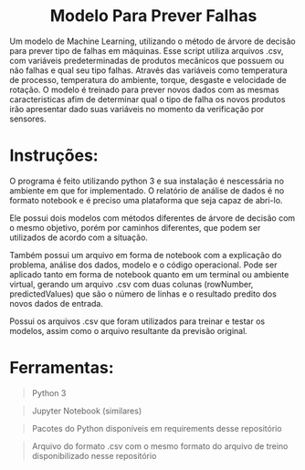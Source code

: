 <h1 align="center"> Modelo Para Prever Falhas </h1>

Um modelo de Machine Learning, utilizando o método de árvore de decisão para prever tipo de falhas em máquinas.
Esse script utiliza arquivos .csv, com variáveis predeterminadas de produtos mecânicos que possuem ou não falhas e qual seu tipo falhas. Através das variáveis como temperatura de processo, temperatura do ambiente, torque, desgaste e velocidade de rotação. O modelo é treinado para prever novos dados com as mesmas caracteristicas afim de determinar qual o tipo de falha os novos produtos irão apresentar dado suas variáveis no momento da verificação por sensores.



<h1 align="left"> Instruções: </h1>

O programa é feito utilizando python 3 e sua instalação é nescessária no ambiente em que for implementado. O relatório de análise de dados é no formato notebook e é preciso uma plataforma que seja capaz de abri-lo.

Ele possui dois modelos com métodos diferentes de árvore de decisão com o mesmo objetivo, porém por caminhos diferentes, que podem ser utilizados de acordo com a situação.

Também possui um arquivo em forma de notebook com a explicação do problema, análise dos dados, modelo e o código operacional. Pode ser aplicado tanto em forma de notebook quanto em um terminal ou ambiente virtual, gerando um arquivo .csv com duas colunas (rowNumber, predictedValues) que são o número de linhas e o resultado predito dos novos dados de entrada.

Possui os arquivos .csv que foram utilizados para treinar e testar os modelos, assim como o arquivo resultante da previsão original.

<h1 align="left"> Ferramentas: </h1>

> Python 3

> Jupyter Notebook (similares)

> Pacotes do Python disponíveis em requirements desse repositório

> Arquivo do formato .csv com o mesmo formato do arquivo de treino disponibilizado nesse repositório




